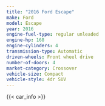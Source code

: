 ```yaml
---
title: "2016 Ford Escape"
make: Ford
model: Escape
year: 2016
engine-fuel-type: regular unleaded
engine-hp: 168
engine-cylinders: 4
transmission-type: Automatic
driven-wheels: Front wheel drive
number-of-doors: 4
market-category: Crossover
vehicle-size: Compact
vehicle-style: 4dr SUV
---
```


{{< car_info >}}
